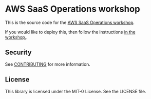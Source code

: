 # AWS SaaS Operations workshop

This is the source code for the [AWS SaaS Operations workshop](https://catalog.workshops.aws/saas-operations/en-US).

If you would like to deploy this, then follow the instructions [in the workshop.](https://catalog.workshops.aws/saas-operations/en-US/0005-getting-started/020-own-account).

## Security

See [CONTRIBUTING](CONTRIBUTING.md#security-issue-notifications) for more information.

## License

This library is licensed under the MIT-0 License. See the LICENSE file.
